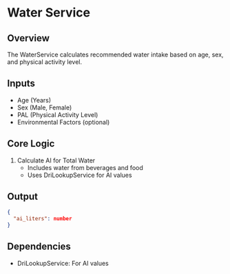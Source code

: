 # Water Service

## Overview
The WaterService calculates recommended water intake based on age, sex, and physical activity level.

## Inputs
- Age (Years)
- Sex (Male, Female)
- PAL (Physical Activity Level)
- Environmental Factors (optional)

## Core Logic
1. Calculate AI for Total Water
   - Includes water from beverages and food
   - Uses DriLookupService for AI values

## Output
```json
{
  "ai_liters": number
}
```

## Dependencies
- DriLookupService: For AI values 